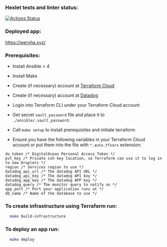 ### Hexlet tests and linter status:
[![Actions Status](https://github.com/foofaev/devops-for-programmers-project-lvl3/workflows/hexlet-check/badge.svg)](https://github.com/foofaev/devops-for-programmers-project-lvl3/actions)

### Deployed app:
https://weryha.xyz/

### Prerequisites:
* Install Ansible > 4
* Install Make
* Create (if necessary) account at [Terraform Cloud](https://app.terraform.io/)
* Create (if necessary) account at [Datadog](https://datadoghq.eu/)
* Login into Terraform CLI under your Terraform Cloud account
* Get secret `vault_password` file and place it to `./ansible/.vault_password`.
* Call `make setup` to install prerequisites and initiate terraform

* Ensure you have the following variables in your Terraform Cloud account or put them into the file with `*.auto.tfvars` extension:
```HCL
do_token /* DigitalOcean Personal Access Token */
pvt_key /* Private ssh key location, so Terraform can use it to log in to new Droplets */
region /* Services region to use */
datadog_api_url /* The datadog API URL */
datadog_api_key /* The datadog API key */
datadog_app_key /* The datadog APP key */
datadog_query /* The monitor query to notify on */
app_port /* Port your application runs at */
db_name /* Name of the database to use */
```

### To create infrastructure using Terraform run:
```sh
  make build-infrastructure
```

### To deploy an app run:
```sh
  make deploy
```
